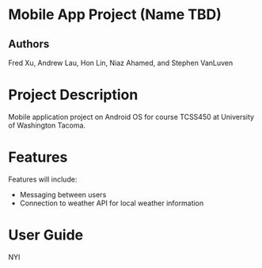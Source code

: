 # Mobile App Project (Name TBD)

## Authors
Fred Xu, Andrew Lau, Hon Lin, Niaz Ahamed, and Stephen VanLuven

# Project Description
Mobile application project on Android OS for course TCSS450 at University of Washington Tacoma.

# Features
Features will include:
- Messaging between users
- Connection to weather API for local weather information

# User Guide
NYI
